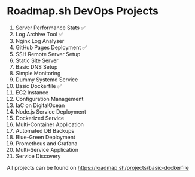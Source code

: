 # Roadmap.sh DevOps Projects

1. Server Performance Stats ✅
2. Log Archive Tool ✅
3. Nginx Log Analyser
4. GitHub Pages Deployment ✅
5. SSH Remote Server Setup
6. Static Site Server
7. Basic DNS Setup
8. Simple Monitoring
9. Dummy Systemd Service
10. Basic Dockerfile ✅
11. EC2 Instance
12. Configuration Management
13. IaC on DigitalOcean
14. Node.js Service Deployment
15. Dockerized Service
16. Multi-Container Application
17. Automated DB Backups
18. Blue-Green Deployment
19. Prometheus and Grafana
20. Multi-Service Application
21. Service Discovery

All projects can be found on https://roadmap.sh/projects/basic-dockerfile
